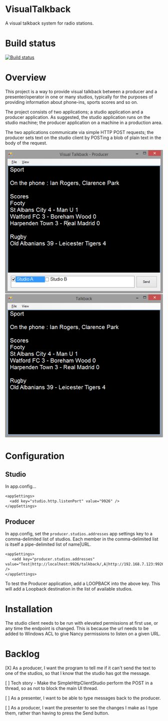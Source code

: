 # VisualTalkback
A visual talkback system for radio stations.

# Build status

[![Build status](https://ci.appveyor.com/api/projects/status/bk73lfoxbetb97p1/branch/master?svg=true)](https://ci.appveyor.com/project/jonesm13/visualtalkback/branch/master)

# Overview

This project is a way to provide visual talkback between a producer and a presenter/operator in one or many studios, typically for the purposes of providing information about phone-ins, sports scores and so on.

The project consists of two applications; a studio application and a producer application. As suggested, the studio application runs on the studio machine; the producer application on a machine in a production area.

The two applications communicate via simple HTTP POST requests; the producer sets text on the studio client by POSTing a blob of plain text in the body of the request.

![Producer client](/wiki/producer.png)
![Studio client](/wiki/studio.png)

# Configuration
## Studio

In app.config...

```
<appSettings>
  <add key="studio.http.listenPort" value="9926" /> 
</appSettings>
```

## Producer

In app.config, set the ```producer.studios.addresses``` app settings key to a comma-delimited list of studios. Each member in the comma-delimited list is itself a pipe-delimited list of name|URL.

```
<appSettings>
   <add key="producer.studios.addresses" value="Test|http://localhost:9926/talkback/,A|http://192.168.7.123:9926/talkback,B|http://192.168.7.124:9926/talkback" />
</appSettings>

```

To test the Producer application, add a LOOPBACK into the above key. This will add a Loopback destination in the list of available studios.

# Installation

The studio client needs to be run with elevated permissions at first use, or any time the endpoint is changed. This is because the url needs to be added to Windows ACL to give Nancy permissions to listen on a given URL.

# Backlog

[X] As a producer, I want the program to tell me if it can't send the text to one of the studios, so that I know that the studio has got the message.

[ ] Tech story - Make the SimpleHttpClientStudio perform the POST in a thread, so as not to block the main UI thread.

[ ] As a presenter, I want to be able to type messages back to the producer.

[ ] As a producer, I want the presenter to see the changes I make as I type them, rather than having to press the Send button.
